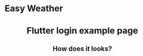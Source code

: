 # Easy Weather
<div align="center"> <h1 align="center">Flutter login example page</h1> </div>

<div align="center"> <h2 align="center">How does it looks?</h2> </div>
